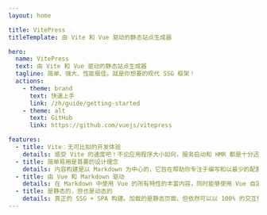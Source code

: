 ```yaml
---
layout: home

title: VitePress
titleTemplate: 由 Vite 和 Vue 驱动的静态站点生成器

hero:
  name: VitePress
  text: 由 Vite 和 Vue 驱动的静态站点生成器
  tagline: 简单、强大、性能极佳。就是你想要的现代 SSG 框架！
  actions:
    - theme: brand
      text: 快速上手
      link: /zh/guide/getting-started
    - theme: alt
      text: GitHub
      link: https://github.com/vuejs/vitepress

features:
  - title: Vite：无可比拟的开发体验
    details: 感受 Vite 的速度吧！不论应用程序大小如何，服务启动和 HMR 都是十分迅速的。
  - title: 简单易用是首要的设计理念
    details: 内容构建是以 Markdown 为中心的，它旨在帮助你专注于编写和以最少的配置进行部署。
  - title: 由 Vue 和 Markdown 驱动
    details: 在 Markdown 中使用 Vue 的所有特性的丰富内容，同时能够使用 Vue 自定义站点。
  - title: 是静态的，但也是动态的
    details: 真正的 SSG + SPA 构建。加载的是静态页面，但依然可以以 100% 的交互性吸引用户。
---
```

